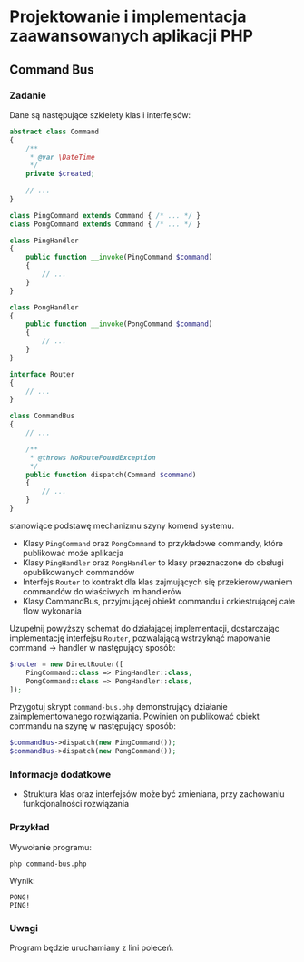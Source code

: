 # Projektowanie i implementacja zaawansowanych aplikacji PHP

## Command Bus


### Zadanie

Dane są następujące szkielety klas i interfejsów:

```php
abstract class Command
{
    /**
     * @var \DateTime
     */
    private $created;
    
    // ...
}

class PingCommand extends Command { /* ... */ }
class PongCommand extends Command { /* ... */ }

class PingHandler
{
    public function __invoke(PingCommand $command)
    {
        // ...
    }
}

class PongHandler
{
    public function __invoke(PongCommand $command)
    {
        // ...
    }
}

interface Router
{
    // ...
}

class CommandBus
{
    // ...

    /**
     * @throws NoRouteFoundException
     */
    public function dispatch(Command $command)
    {
        // ...
    }
}
```

stanowiące podstawę mechanizmu szyny komend systemu. 

- Klasy `PingCommand` oraz `PongCommand` to przykładowe commandy, które publikować może aplikacja
- Klasy `PingHandler` oraz `PongHandler` to klasy przeznaczone do obsługi opublikowanych commandów
- Interfejs `Router` to kontrakt dla klas zajmujących się przekierowywaniem commandów do właściwych im handlerów
- Klasy CommandBus, przyjmującej obiekt commandu i orkiestrującej całe flow wykonania

Uzupełnij powyższy schemat do działającej implementacji, dostarczając implementację interfejsu `Router`, pozwalającą wstrzyknąć mapowanie command -> handler w następujący sposób:

```php
$router = new DirectRouter([
    PingCommand::class => PingHandler::class,
    PongCommand::class => PongHandler::class,
]);
```

Przygotuj skrypt `command-bus.php` demonstrujący działanie zaimplementowanego rozwiązania. Powinien on publikować obiekt commandu na szynę w następujący sposób:

```php
$commandBus->dispatch(new PingCommand());
$commandBus->dispatch(new PongCommand());

```

### Informacje dodatkowe

- Struktura klas oraz interfejsów może być zmieniana, przy zachowaniu funkcjonalności rozwiązania


### Przykład

Wywołanie programu:

```
php command-bus.php
```

Wynik:

```
PONG!
PING!
```


### Uwagi

Program będzie uruchamiany z lini poleceń.

